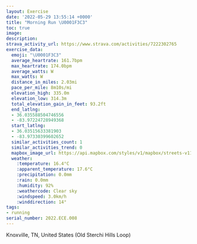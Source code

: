 ```yaml
---
layout: Exercise
date: '2022-05-29 13:55:14 +0000'
title: "Morning Run \U0001F3C3"
toc: true
image:
description:
strava_activity_url: https://www.strava.com/activities/7222302765
exercise_data:
  emoji: "\U0001F3C3"
  average_heartrate: 161.7bpm
  max_heartrate: 174.0bpm
  average_watts: W
  max_watts: W
  distance_in_miles: 2.03mi
  pace_per_mile: 8m10s/mi
  elevation_high: 335.0m
  elevation_low: 314.3m
  total_elevation_gain_in_feet: 93.2ft
  end_latlng:
  - 36.035588504746556
  - -83.97224728949368
  start_latlng:
  - 36.03515633381903
  - -83.97330399602652
  similar_activities_count: 1
  similar_activities_trend: 0
  mapbox_image_url: https://api.mapbox.com/styles/v1/mapbox/streets-v11/static/path-5+787af2-1.0(ub%7DzEd%60p_O%3F%7C%40H%7C%40ZxALlAZlBHr%40RdAN%60%40Zh%40fBnCTj%40GNgA%7C%40c%40x%40Kb%40Ed%40%40b%40Nr%40xAdEr%40bBj%40~%40%7C%40lBb%40v%40VVLHTHd%40Bf%40GRITS%5Ew%40Jm%40%40%5B%3Fe%40e%40gC%5DsAo%40%7DDWsAMa%40m%40cA%7DAeCQSO%40m%40n%40KBICMOYe%40IWSS%5Bk%40UYIEIFc%40l%40gDjDWLQ%40UEIIaDcFu%40uAe%40iAQq%40g%40gA_%40mAc%40%7D%40w%40cAWk%40q%40cAYo%40m%40%7D%40k%40cAgDmFm%40iASk%40E_%40%40k%40Hi%40DGHCbEd%40X%3F%5CIPItAcAl%40Yl%40M~%40G%5E%40%60%40FJDVVb%40r%40pF~M),pin-s-s+e5b22e(-83.97331,36.03515),pin-s-f+89ae00(-83.97225000000003,36.035579999999996)/auto/800x800?access_token=pk.eyJ1Ijoiam9zaGJlY2ttYW4iLCJhIjoiY205eWR2aDd1MWZ6djJrbXc4a3M0bWZleiJ9.XiG9OWkNcZk2QzjJbxLB4A
  weather:
    :temperature: 16.4°C
    :apparent_temperature: 17.6°C
    :precipitation: 0.0mm
    :rain: 0.0mm
    :humidity: 92%
    :weathercode: Clear sky
    :windspeed: 3.0km/h
    :winddirection: 14°
tags:
- running
serial_number: 2022.ECE.008
---
```

Knoxville, TN, United States (Old Sterchi Hills Loop)
